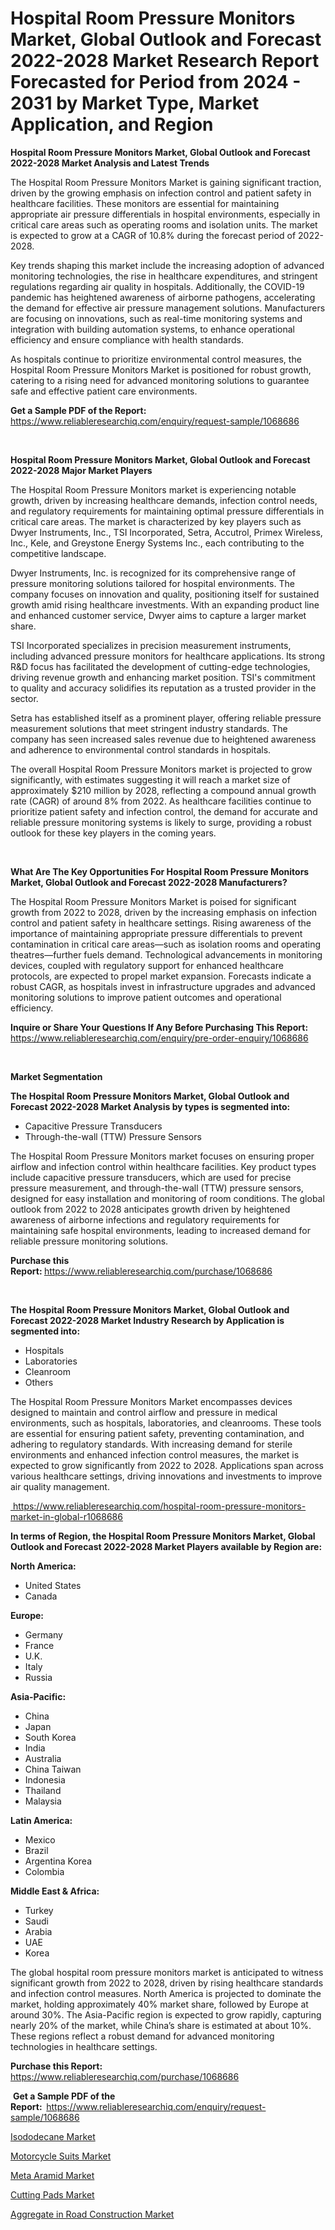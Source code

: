 <p><h1>Hospital Room Pressure Monitors Market, Global Outlook and Forecast 2022-2028 Market Research Report Forecasted for Period from 2024 -  2031 by Market Type, Market Application, and Region</h1></p><p><strong>Hospital Room Pressure Monitors Market, Global Outlook and Forecast 2022-2028 Market Analysis and Latest Trends</strong></p>
<p><p>The Hospital Room Pressure Monitors Market is gaining significant traction, driven by the growing emphasis on infection control and patient safety in healthcare facilities. These monitors are essential for maintaining appropriate air pressure differentials in hospital environments, especially in critical care areas such as operating rooms and isolation units. The market is expected to grow at a CAGR of 10.8% during the forecast period of 2022-2028.</p><p>Key trends shaping this market include the increasing adoption of advanced monitoring technologies, the rise in healthcare expenditures, and stringent regulations regarding air quality in hospitals. Additionally, the COVID-19 pandemic has heightened awareness of airborne pathogens, accelerating the demand for effective air pressure management solutions. Manufacturers are focusing on innovations, such as real-time monitoring systems and integration with building automation systems, to enhance operational efficiency and ensure compliance with health standards.</p><p>As hospitals continue to prioritize environmental control measures, the Hospital Room Pressure Monitors Market is positioned for robust growth, catering to a rising need for advanced monitoring solutions to guarantee safe and effective patient care environments.</p></p>
<p><strong>Get a Sample PDF of the Report:&nbsp;</strong> <a href="https://www.reliableresearchiq.com/enquiry/request-sample/1068686">https://www.reliableresearchiq.com/enquiry/request-sample/1068686</a></p>
<p>&nbsp;</p>
<p><strong>Hospital Room Pressure Monitors Market, Global Outlook and Forecast 2022-2028 Major Market Players</strong></p>
<p><p>The Hospital Room Pressure Monitors market is experiencing notable growth, driven by increasing healthcare demands, infection control needs, and regulatory requirements for maintaining optimal pressure differentials in critical care areas. The market is characterized by key players such as Dwyer Instruments, Inc., TSI Incorporated, Setra, Accutrol, Primex Wireless, Inc., Kele, and Greystone Energy Systems Inc., each contributing to the competitive landscape.</p><p>Dwyer Instruments, Inc. is recognized for its comprehensive range of pressure monitoring solutions tailored for hospital environments. The company focuses on innovation and quality, positioning itself for sustained growth amid rising healthcare investments. With an expanding product line and enhanced customer service, Dwyer aims to capture a larger market share.</p><p>TSI Incorporated specializes in precision measurement instruments, including advanced pressure monitors for healthcare applications. Its strong R&D focus has facilitated the development of cutting-edge technologies, driving revenue growth and enhancing market position. TSI's commitment to quality and accuracy solidifies its reputation as a trusted provider in the sector.</p><p>Setra has established itself as a prominent player, offering reliable pressure measurement solutions that meet stringent industry standards. The company has seen increased sales revenue due to heightened awareness and adherence to environmental control standards in hospitals.</p><p>The overall Hospital Room Pressure Monitors market is projected to grow significantly, with estimates suggesting it will reach a market size of approximately $210 million by 2028, reflecting a compound annual growth rate (CAGR) of around 8% from 2022. As healthcare facilities continue to prioritize patient safety and infection control, the demand for accurate and reliable pressure monitoring systems is likely to surge, providing a robust outlook for these key players in the coming years.</p></p>
<p>&nbsp;</p>
<p><strong>What Are The Key Opportunities For Hospital Room Pressure Monitors Market, Global Outlook and Forecast 2022-2028 Manufacturers?</strong></p>
<p><p>The Hospital Room Pressure Monitors Market is poised for significant growth from 2022 to 2028, driven by the increasing emphasis on infection control and patient safety in healthcare settings. Rising awareness of the importance of maintaining appropriate pressure differentials to prevent contamination in critical care areas—such as isolation rooms and operating theatres—further fuels demand. Technological advancements in monitoring devices, coupled with regulatory support for enhanced healthcare protocols, are expected to propel market expansion. Forecasts indicate a robust CAGR, as hospitals invest in infrastructure upgrades and advanced monitoring solutions to improve patient outcomes and operational efficiency.</p></p>
<p><strong>Inquire or Share Your Questions If Any Before Purchasing This Report:</strong> <a href="https://www.reliableresearchiq.com/enquiry/pre-order-enquiry/1068686">https://www.reliableresearchiq.com/enquiry/pre-order-enquiry/1068686</a></p>
<p>&nbsp;</p>
<p><strong>Market Segmentation</strong></p>
<p><strong>The Hospital Room Pressure Monitors Market, Global Outlook and Forecast 2022-2028 Market Analysis by types is segmented into:</strong></p>
<p><ul><li>Capacitive Pressure Transducers</li><li>Through-the-wall (TTW) Pressure Sensors</li></ul></p>
<p><p>The Hospital Room Pressure Monitors market focuses on ensuring proper airflow and infection control within healthcare facilities. Key product types include capacitive pressure transducers, which are used for precise pressure measurement, and through-the-wall (TTW) pressure sensors, designed for easy installation and monitoring of room conditions. The global outlook from 2022 to 2028 anticipates growth driven by heightened awareness of airborne infections and regulatory requirements for maintaining safe hospital environments, leading to increased demand for reliable pressure monitoring solutions.</p></p>
<p><strong>Purchase this Report:&nbsp;</strong><a href="https://www.reliableresearchiq.com/purchase/1068686">https://www.reliableresearchiq.com/purchase/1068686</a></p>
<p>&nbsp;</p>
<p><strong>The Hospital Room Pressure Monitors Market, Global Outlook and Forecast 2022-2028 Market Industry Research by Application is segmented into:</strong></p>
<p><ul><li>Hospitals</li><li>Laboratories</li><li>Cleanroom</li><li>Others</li></ul></p>
<p><p>The Hospital Room Pressure Monitors Market encompasses devices designed to maintain and control airflow and pressure in medical environments, such as hospitals, laboratories, and cleanrooms. These tools are essential for ensuring patient safety, preventing contamination, and adhering to regulatory standards. With increasing demand for sterile environments and enhanced infection control measures, the market is expected to grow significantly from 2022 to 2028. Applications span across various healthcare settings, driving innovations and investments to improve air quality management.</p></p>
<p><a href="https://www.reliableresearchiq.com/hospital-room-pressure-monitors-market-in-global-r1068686">&nbsp;https://www.reliableresearchiq.com/hospital-room-pressure-monitors-market-in-global-r1068686</a></p>
<p><strong>In terms of Region, the Hospital Room Pressure Monitors Market, Global Outlook and Forecast 2022-2028 Market Players available by Region are:</strong></p>
<p>
    <p> <strong> North America: </strong>
        <ul>
            <li>United States</li>
            <li>Canada</li>
        </ul>
        </p> 
    <p> <strong> Europe: </strong>
        <ul>
            <li>Germany</li>
            <li>France</li>
            <li>U.K.</li>
            <li>Italy</li>
            <li>Russia</li>
        </ul>
        </p> 
    <p> <strong> Asia-Pacific: </strong>
        <ul>
            <li>China</li>
            <li>Japan</li>
            <li>South Korea</li>
            <li>India</li>
            <li>Australia</li>
            <li>China Taiwan</li>
            <li>Indonesia</li>
            <li>Thailand</li>
            <li>Malaysia</li>
        </ul>
        </p> 
    <p> <strong> Latin America: </strong>
        <ul>
            <li>Mexico</li>
            <li>Brazil</li>
            <li>Argentina Korea</li>
            <li>Colombia</li>
        </ul>
        </p> 
    <p> <strong> Middle East & Africa: </strong>
        <ul>
            <li>Turkey</li>
            <li>Saudi</li>
            <li>Arabia</li>
            <li>UAE</li>
            <li>Korea</li>
        </ul>
    </p>
    </p>
<p><p>The global hospital room pressure monitors market is anticipated to witness significant growth from 2022 to 2028, driven by rising healthcare standards and infection control measures. North America is projected to dominate the market, holding approximately 40% market share, followed by Europe at around 30%. The Asia-Pacific region is expected to grow rapidly, capturing nearly 20% of the market, while China’s share is estimated at about 10%. These regions reflect a robust demand for advanced monitoring technologies in healthcare settings.</p></p>
<p><strong>Purchase this Report: </strong><a href="https://www.reliableresearchiq.com/purchase/1068686">https://www.reliableresearchiq.com/purchase/1068686</a></p>
<p>&nbsp;<strong>Get a Sample PDF of the Report:&nbsp;&nbsp;</strong><a href="https://www.reliableresearchiq.com/enquiry/request-sample/1068686">https://www.reliableresearchiq.com/enquiry/request-sample/1068686</a></p>
<p><strong></strong></p>
<p><p><a href="https://issuu.com/reportprime-2/docs/isododecane-market-size-2030.pptx_c355a2bc425852">Isododecane Market</a></p><p><a href="https://medium.com/@krisulserrw/the-motorcycle-suits-market-has-witnessed-significant-growth-in-recent-years-and-this-trend-is-40c0afd34c71">Motorcycle Suits Market</a></p><p><a href="https://issuu.com/reportprime-2/docs/meta-aramid-market-size-2030.pptx_d68f67f2e30f80">Meta Aramid Market</a></p><p><a href="https://medium.com/@krisulserrw/the-global-cutting-pads-market-is-expected-to-witness-a-compound-annual-growth-rate-cagr-of-6-6-c4c3923b7d79">Cutting Pads Market</a></p><p><a href="https://www.linkedin.com/pulse/global-aggregate-road-construction-industry-analysis-share-growth-i2gzf?trackingId=%2FtPe68mrQaSM2XuM%2FOWubg%3D%3D">Aggregate in Road Construction Market</a></p></p>